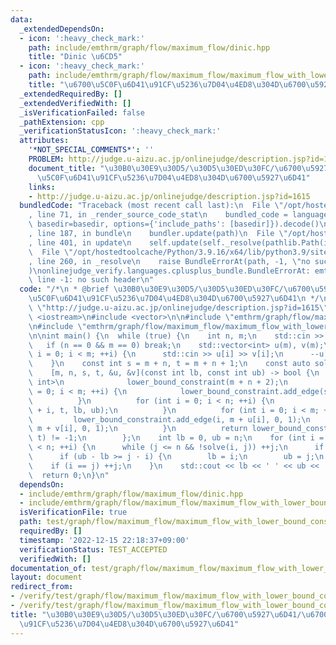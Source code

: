 ```yaml
---
data:
  _extendedDependsOn:
  - icon: ':heavy_check_mark:'
    path: include/emthrm/graph/flow/maximum_flow/dinic.hpp
    title: "Dinic \u6CD5"
  - icon: ':heavy_check_mark:'
    path: include/emthrm/graph/flow/maximum_flow/maximum_flow_with_lower_bound_constraint.hpp
    title: "\u6700\u5C0F\u6D41\u91CF\u5236\u7D04\u4ED8\u304D\u6700\u5927\u6D41"
  _extendedRequiredBy: []
  _extendedVerifiedWith: []
  _isVerificationFailed: false
  _pathExtension: cpp
  _verificationStatusIcon: ':heavy_check_mark:'
  attributes:
    '*NOT_SPECIAL_COMMENTS*': ''
    PROBLEM: http://judge.u-aizu.ac.jp/onlinejudge/description.jsp?id=1615
    document_title: "\u30B0\u30E9\u30D5/\u30D5\u30ED\u30FC/\u6700\u5927\u6D41/\u6700\
      \u5C0F\u6D41\u91CF\u5236\u7D04\u4ED8\u304D\u6700\u5927\u6D41"
    links:
    - http://judge.u-aizu.ac.jp/onlinejudge/description.jsp?id=1615
  bundledCode: "Traceback (most recent call last):\n  File \"/opt/hostedtoolcache/Python/3.9.16/x64/lib/python3.9/site-packages/onlinejudge_verify/documentation/build.py\"\
    , line 71, in _render_source_code_stat\n    bundled_code = language.bundle(stat.path,\
    \ basedir=basedir, options={'include_paths': [basedir]}).decode()\n  File \"/opt/hostedtoolcache/Python/3.9.16/x64/lib/python3.9/site-packages/onlinejudge_verify/languages/cplusplus.py\"\
    , line 187, in bundle\n    bundler.update(path)\n  File \"/opt/hostedtoolcache/Python/3.9.16/x64/lib/python3.9/site-packages/onlinejudge_verify/languages/cplusplus_bundle.py\"\
    , line 401, in update\n    self.update(self._resolve(pathlib.Path(included), included_from=path))\n\
    \  File \"/opt/hostedtoolcache/Python/3.9.16/x64/lib/python3.9/site-packages/onlinejudge_verify/languages/cplusplus_bundle.py\"\
    , line 260, in _resolve\n    raise BundleErrorAt(path, -1, \"no such header\"\
    )\nonlinejudge_verify.languages.cplusplus_bundle.BundleErrorAt: emthrm/graph/flow/maximum_flow/dinic.hpp:\
    \ line -1: no such header\n"
  code: "/*\n * @brief \u30B0\u30E9\u30D5/\u30D5\u30ED\u30FC/\u6700\u5927\u6D41/\u6700\
    \u5C0F\u6D41\u91CF\u5236\u7D04\u4ED8\u304D\u6700\u5927\u6D41\n */\n#define PROBLEM\
    \ \"http://judge.u-aizu.ac.jp/onlinejudge/description.jsp?id=1615\"\n\n#include\
    \ <iostream>\n#include <vector>\n\n#include \"emthrm/graph/flow/maximum_flow/dinic.hpp\"\
    \n#include \"emthrm/graph/flow/maximum_flow/maximum_flow_with_lower_bound_constraint.hpp\"\
    \n\nint main() {\n  while (true) {\n    int n, m;\n    std::cin >> n >> m;\n \
    \   if (n == 0 && m == 0) break;\n    std::vector<int> u(m), v(m);\n    for (int\
    \ i = 0; i < m; ++i) {\n      std::cin >> u[i] >> v[i];\n      --u[i]; --v[i];\n\
    \    }\n    const int s = m + n, t = m + n + 1;\n    const auto solve =\n    \
    \    [m, n, s, t, &u, &v](const int lb, const int ub) -> bool {\n          emthrm::MaximumFlowWithLowerBoundConstraint<emthrm::Dinic,\
    \ int>\n              lower_bound_constraint(m + n + 2);\n          for (int i\
    \ = 0; i < m; ++i) {\n            lower_bound_constraint.add_edge(s, i, 1, 1);\n\
    \          }\n          for (int i = 0; i < n; ++i) {\n            lower_bound_constraint.add_edge(m\
    \ + i, t, lb, ub);\n          }\n          for (int i = 0; i < m; ++i) {\n   \
    \         lower_bound_constraint.add_edge(i, m + u[i], 0, 1);\n            lower_bound_constraint.add_edge(i,\
    \ m + v[i], 0, 1);\n          }\n          return lower_bound_constraint.solve(s,\
    \ t) != -1;\n        };\n    int lb = 0, ub = n;\n    for (int i = 0, j = 1; i\
    \ < n; ++i) {\n      while (j <= n && !solve(i, j)) ++j;\n      if (j > n) break;\n\
    \      if (ub - lb >= j - i) {\n        lb = i;\n        ub = j;\n      }\n  \
    \    if (i == j) ++j;\n    }\n    std::cout << lb << ' ' << ub << '\\n';\n  }\n\
    \  return 0;\n}\n"
  dependsOn:
  - include/emthrm/graph/flow/maximum_flow/dinic.hpp
  - include/emthrm/graph/flow/maximum_flow/maximum_flow_with_lower_bound_constraint.hpp
  isVerificationFile: true
  path: test/graph/flow/maximum_flow/maximum_flow_with_lower_bound_constraint.test.cpp
  requiredBy: []
  timestamp: '2022-12-15 22:18:37+09:00'
  verificationStatus: TEST_ACCEPTED
  verifiedWith: []
documentation_of: test/graph/flow/maximum_flow/maximum_flow_with_lower_bound_constraint.test.cpp
layout: document
redirect_from:
- /verify/test/graph/flow/maximum_flow/maximum_flow_with_lower_bound_constraint.test.cpp
- /verify/test/graph/flow/maximum_flow/maximum_flow_with_lower_bound_constraint.test.cpp.html
title: "\u30B0\u30E9\u30D5/\u30D5\u30ED\u30FC/\u6700\u5927\u6D41/\u6700\u5C0F\u6D41\
  \u91CF\u5236\u7D04\u4ED8\u304D\u6700\u5927\u6D41"
---
```

